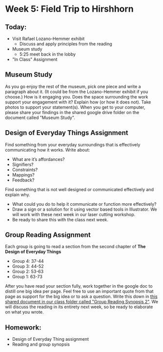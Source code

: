 # Week 5: Field Trip to Hirshhorn

## Today:

- Visit Rafael Lozano-Hemmer exhibit
  - Discuss and apply principles from the reading
- Museum study
  - 5:25 meet back in the lobby
- "In Class" Assignment

## Museum Study

As you go enjoy the rest of the museum, pick one piece and write a paragraph about it. (It could be from the Lozano-Hemmer exhibit if you choose.) How is it engaging you. Does the space surrounding the work support your engagement with it? Explain how (or how it does not). Take photos to support your statement(s). When you get to your computer, please share your findings in the shared google drive folder on the document called "Museum Study".

## Design of Everyday Things Assignment

Find something from your everyday surroundings that is effectively communicating how it works. Write about:
- What are it’s affordances?
- Signifiers?
- Constraints?
- Mappings?
- Feedback?

Find something that is not well designed or communicated effectively and explain why.
- What could you do to help it communicate or function more effectively?
- Draw a sign or a solution for it using vector based tools in Illustrator. We will work with these next week in our laser cutting workshop.
- Be ready to share this with the class next week.

## Group Reading Assignment

Each group is going to read a section from the second chapter of __The Design of Everyday Things__

- Group 4: 37-44
- Group 3: 44-52
- Group 2: 53-63
- Group 1: 63-73

After you have read your section fully, work together in the google doc to distill one big idea per page. Feel free to use an important quote from that page as support for the big idea or to ask a question. Write this down in [this shared document in our class folder called "Group Reading Synopsis 2"](https://docs.google.com/document/d/1SmNsg34jqr2IzgAZenIsk2onUqqwqFBUZLxI8YdGH7o/edit#). We will discuss the reading in its entirety next week, so be ready to elaborate on what you wrote.

## Homework:

- Design of Everyday Thing assignment
- Reading and group synopsis
